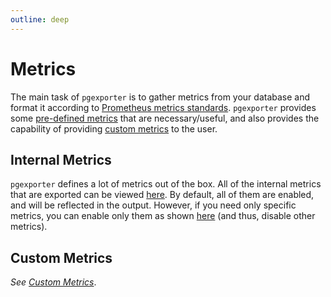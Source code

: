 ```yaml
---
outline: deep
---
```


# Metrics

The main task of `pgexporter` is to gather metrics from your database and format it according to [Prometheus metrics standards](https://prometheus.io/docs/concepts/metric_types/). `pgexporter` provides some [pre-defined metrics](#internal-metrics) that are necessary/useful, and also provides the capability of providing [custom metrics](#custom-metrics) to the user.


## Internal Metrics

`pgexporter` defines a lot of metrics out of the box. All of the internal metrics that are exported can be viewed [here](../../docs/pgexporter/metrics.md#internal-metrics). By default, all of them are enabled, and will be reflected in the output. However, if you need only specific metrics, you can enable only them as shown [here](../../docs/pgexporter/command_line_flags.md#enable-only-specific-collectors) (and thus, disable other metrics).

## Custom Metrics

_See [Custom Metrics](../../../docs/pgexporter/metrics.md#custom-metrics)_.